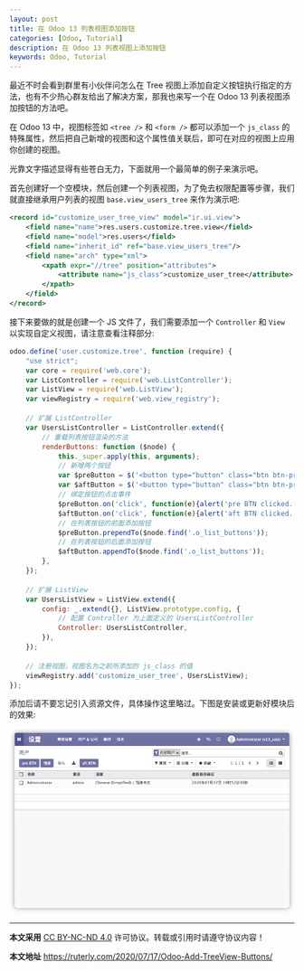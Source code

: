 ```yaml
---
layout: post
title: 在 Odoo 13 列表视图添加按钮
categories: [Odoo, Tutorial]
description: 在 Odoo 13 列表视图上添加按钮
keywords: Odoo, Tutorial
---
```


最近不时会看到群里有小伙伴问怎么在 Tree 视图上添加自定义按钮执行指定的方法，也有不少热心群友给出了解决方案，那我也来写一个在 Odoo 13 列表视图添加按钮的方法吧。

在 Odoo 13 中，视图标签如 `<tree />` 和 `<form />` 都可以添加一个 `js_class` 的特殊属性，然后把自己新增的视图和这个属性值关联后，即可在对应的视图上应用你创建的视图。

光靠文字描述显得有些苍白无力，下面就用一个最简单的例子来演示吧。

首先创建好一个空模块，然后创建一个列表视图，为了免去权限配置等步骤，我们就直接继承用户列表的视图 `base.view_users_tree` 来作为演示吧:

```xml
<record id="customize_user_tree_view" model="ir.ui.view">
    <field name="name">res.users.customize.tree.view</field>
    <field name="model">res.users</field>
    <field name="inherit_id" ref="base.view_users_tree"/>
    <field name="arch" type="xml">
        <xpath expr="//tree" position="attributes">
            <attribute name="js_class">customize_user_tree</attribute>
        </xpath>
    </field>
</record>
```

接下来要做的就是创建一个 JS 文件了，我们需要添加一个 `Controller` 和 `View` 以实现自定义视图，请注意查看注释部分:

```javascript
odoo.define('user.customize.tree', function (require) {
	"use strict";
    var core = require('web.core');
    var ListController = require('web.ListController');
    var ListView = require('web.ListView');
    var viewRegistry = require('web.view_registry');

	// 扩展 ListController
    var UsersListController = ListController.extend({
		// 重载列表按钮渲染的方法
        renderButtons: function ($node) {
            this._super.apply(this, arguments);
            // 新增两个按钮
            var $preButton = $('<button type="button" class="btn btn-primary">pre BTN</button>');
            var $aftButton = $('<button type="button" class="btn btn-primary">aft BTN</button>');
            // 绑定按钮的点击事件
            $preButton.on('click', function(e){alert('pre BTN clicked.')});
            $aftButton.on('click', function(e){alert('aft BTN clicked.')});
            // 在列表按钮的前面添加按钮
            $preButton.prependTo($node.find('.o_list_buttons'));
            // 在列表按钮的后面添加按钮
            $aftButton.appendTo($node.find('.o_list_buttons'));
        },
    });

	// 扩展 ListView
    var UsersListView = ListView.extend({
        config: _.extend({}, ListView.prototype.config, {
			// 配置 Controller 为上面定义的 UsersListController
            Controller: UsersListController,
        }),
    });

	// 注册视图，视图名为之前所添加的 js_class 的值
    viewRegistry.add('customize_user_tree', UsersListView);
});
```

添加后请不要忘记引入资源文件，具体操作这里略过。下图是安装或更新好模块后的效果:

![添加自定义按钮后的用户列表视图](/images/Odoo/add-btn-tree-view.png)

---

**本文采用** [CC BY-NC-ND 4.0](https://creativecommons.org/licenses/by-nc-nd/4.0/deed.zh) 许可协议。转载或引用时请遵守协议内容！

**本文地址** https://ruterly.com/2020/07/17/Odoo-Add-TreeView-Buttons/
